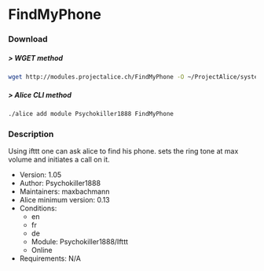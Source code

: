 # FindMyPhone

### Download

##### > WGET method
```bash
wget http://modules.projectalice.ch/FindMyPhone -O ~/ProjectAlice/system/moduleInstallTickets/FindMyPhone.install
```

##### > Alice CLI method
```bash
./alice add module Psychokiller1888 FindMyPhone
```

### Description
Using ifttt one can ask alice to find his phone. sets the ring tone at max volume and initiates a call on it.

- Version: 1.05
- Author: Psychokiller1888
- Maintainers: maxbachmann
- Alice minimum version: 0.13
- Conditions:
  - en
  - fr
  - de
  - Module: Psychokiller1888/Ifttt
  - Online
- Requirements: N/A
